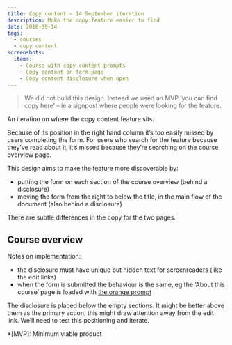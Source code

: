```yaml
---
title: Copy content – 14 September iteration
description: Make the copy feature easier to find
date: 2018-09-14
tags:
  - courses
  - copy content
screenshots:
  items:
    - Course with copy content prompts
    - Copy content on form page
    - Copy content disclosure when open
---
```


> We did not build this design. Instead we used an MVP ‘you can find copy here’ – ie a signpost where people were looking for the feature.

An iteration on where the copy content feature sits.

Because of its position in the right hand column it’s too easily missed by users completing the form. For users who search for the feature because they’ve read about it, it’s missed because they’re searching on the course overview page.

This design aims to make the feature more discoverable by:

- putting the form on each section of the course overview (behind a disclosure)
- moving the form from the right to below the title, in the main flow of the document (also behind a disclosure)

There are subtle differences in the copy for the two pages.

## Course overview

Notes on implementation:

- the disclosure must have unique but hidden text for screenreaders (like the edit links)
- when the form is submitted the behaviour is the same, eg the ‘About this course’ page is loaded with [the orange prompt](/publish-teacher-training-courses/copy-content-from-another-course-live#copying-content-on-about-this-course)

The disclosure is placed below the empty sections. It might be better above them as the primary action, this might draw attention away from the edit link. We’ll need to test this positioning and iterate.

*[MVP]: Minimum viable product
